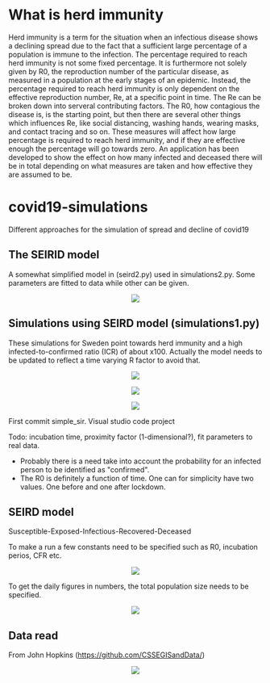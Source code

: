 # What is herd immunity

Herd immunity is a term for the situation when an infectious disease shows a declining spread due to the fact that a sufficient large percentage of a population is immune to the infection. The percentage required to reach herd immunity is not some fixed percentage. It is furthermore not solely given by R0, the reproduction number of the particular disease, as measured in a population at the early stages of an epidemic. Instead, the percentage required to reach herd immunity is only dependent on the effective reproduction number, Re, at a specific point in time. The Re can be broken down into serveral contributing factors. The R0, how contagious the disease is, is the starting point, but then there are several other things which influences Re, like social distancing, washing hands, wearing masks, and contact tracing and so on. These measures will affect how large percentage is required to reach herd immunity, and if they are effective enough the percentage will go towards zero. An application has been developed to show the effect on how many infected and deceased there will be in total depending on what measures are taken and how effective they are assumed to be.

# covid19-simulations
Different approaches for the simulation of spread and decline of covid19

## The SEIRID model

A somewhat simplified model in (seird2.py) used in simulations2.py. Some parameters are fitted to data while other can be given.

<p align="center"> 
<img src="https://github.com/urban-eriksson/covid19-simulations/blob/master/images/model1.png">
</p>

## Simulations using SEIRD model (simulations1.py)

These simulations for Sweden point towards herd immunity and a high infected-to-confirmed ratio (ICR) of about x100. Actually the model needs to be updated to reflect a time varying R factor to avoid that.

<p align="center"> 
<img src="https://github.com/urban-eriksson/covid19-simulations/blob/master/images/seird3.png">
</p>

<p align="center"> 
<img src="https://github.com/urban-eriksson/covid19-simulations/blob/master/images/seird2.png">
</p>

<p align="center"> 
<img src="https://github.com/urban-eriksson/covid19-simulations/blob/master/images/sweden1.png">
</p>


First commit simple_sir. Visual studio code project

Todo: incubation time, proximity factor (1-dimensional?), fit parameters to real data. 
- Probably there is a need take into account the probability for an infected person to be identified as "confirmed".
- The R0 is definitely a function of time. One can for simplicity have two values. One before and one after lockdown.

## SEIRD model

Susceptible-Exposed-Infectious-Recovered-Deceased

To make a run a few constants need to be specified such as R0, incubation perios, CFR etc.

<p align="center"> 
<img src="https://github.com/urban-eriksson/covid19-simulations/blob/master/images/seird.png">
</p>

To get the daily figures in numbers, the total population size needs to be specified. 

<p align="center"> 
<img src="https://github.com/urban-eriksson/covid19-simulations/blob/master/images/daily_figures.png">
</p>


## Data read 

From John Hopkins (https://github.com/CSSEGISandData/)

<p align="center"> 
<img src="https://github.com/urban-eriksson/covid19-simulations/blob/master/images/data_read_example.png">
</p>
